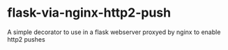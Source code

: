 # flask-via-nginx-http2-push
A simple decorator to use in a flask webserver proxyed by nginx to enable http2 pushes
